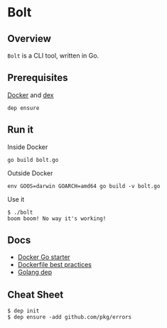 # Bolt

## Overview

`Bolt` is a CLI tool, written in Go.

## Prerequisites

[Docker](https://www.docker.com/) and [dex](https://github.com/Driftrock/dex)
```
dep ensure
```

## Run it

Inside Docker
```
go build bolt.go
```

Outside Docker
```
env GOOS=darwin GOARCH=amd64 go build -v bolt.go
```

Use it
```
$ ./bolt
boom boom! No way it's working!
```

## Docs

- [Docker Go starter](https://hub.docker.com/_/golang/)
- [Dockerfile best practices](https://docs.docker.com/v17.09/engine/userguide/eng-image/dockerfile_best-practices/#use-multi-stage-builds)
- [Golang dep](https://gist.github.com/subfuzion/12342599e26f5094e4e2d08e9d4ad50d)

## Cheat Sheet

```
$ dep init
$ dep ensure -add github.com/pkg/errors
```
